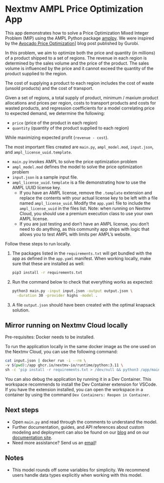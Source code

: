 # Nextmv AMPL Price Optimization App

This app demonstrates how to solve a Price Optimization Mixed Integer Problem
(MIP) using the AMPL Python package [amplpy][amplpy]. We were inspired by the
[Avocado Price Optimization][gurobi-blog]] blog post published by Gurobi.

In this problem, we aim to optimize both the price and quantity (in millions) of
a product shipped to a set of regions. The revenue in each region is determined
by the sales volume and the price of the product. The sales volume is influenced
by the price and it cannot exceed the quantity of the product supplied to the
region.

The cost of supplying a product to each region includes the cost of waste
(unsold products) and the cost of transport.

Given a set of regions, a total supply of product, minimum / maxium product
allocations and prices per region, costs to transport products and costs for
wasted products, and regression coefficients for a model correlating price to
expected demand, we determine the following:

* `price` (price of the product in each region)
* `quantity` (quantity of the product supplied to each region)

While maximizing expected profit (`revenue - cost`).

The most important files created are `main.py`, `ampl_model.mod`, `input.json`,
and `ampl_license_uuid.template`.

* `main.py` invokes AMPL to solve the price optimization problem
* `ampl_model.mod` defines the model to solve the price optimization problem
* `input.json` is a sample input file.
* `ampl_license_uuid.template` is a file demonstrating how to use the AMPL UUID
  license key.
  * If you have an AMPL license, remove the `.template` extension and replace
    the contents with your actual license key to be left with a file named
    `ampl_license_uuid`. Modify the `app.yaml` file to include the
    `ampl_license_uuid` in the files list. Note: when running on Nextmv Cloud,
    you should use a premium execution class to use your own AMPL license.
  * If you are just testing and don’t have an AMPL license, you don’t need to
    do anything, as this community app ships with logic that allows you to test
    AMPL with limits per AMPL’s website.

Follow these steps to run locally.

1. The packages listed in the `requirements.txt` will get bundled with the app
   as defined in the `app.yaml` manifest. When working locally, make sure that
   these are installed as well:

    ```bash
    pip3 install -r requirements.txt
    ```

2. Run the command below to check that everything works as expected:

    ```bash
    python3 main.py -input input.json -output output.json \
      -duration 30 -provider highs -model .
    ```

3. A file `output.json` should have been created with the optimal knapsack
   solution.

## Mirror running on Nextmv Cloud locally

Pre-requisites: Docker needs to be installed.

To run the application locally in the same docker image as the one used on the
Nextmv Cloud, you can use the following command:

```bash
cat input.json | docker run -i --rm \
-v $(pwd):/app ghcr.io/nextmv-io/runtime/python:3.11 \
sh -c 'pip install -r requirements.txt > /dev/null && python3 /app/main.py'
```

You can also debug the application by running it in a Dev Container. This
workspace recommends to install the Dev Container extension for VSCode. If you
have the extension installed, you can open the workspace in a container by using
the command `Dev Containers: Reopen in Container`.

## Next steps

* Open `main.py` and read through the comments to understand the model.
* Further documentation, guides, and API references about custom modeling and
  deployment can also be found on our [blog](https://www.nextmv.io/blog) and on
  our [documentation site](https://docs.nextmv.io).
* Need more assistance? Send us an [email](mailto:support@nextmv.io)!

## Notes

* This model rounds off some variables for simplicity. We recommend users
  handle data types explicitly when working with this model.

[amplpy]: https://amplpy.ampl.com/en/latest/?_gl=1*16ca5pw*_ga*Nzk4OTUwMDgwLjE3MDgzNTIzMzg.*_ga_FY84K2YRRE*MTcwODQ0NTgwMy42LjEuMTcwODQ0NTgzOC4wLjAuMA..
[gurobi-blog]: https://www.google.com/search?q=gurobi+price+optimization+avocado&rlz=1C5CHFA_enUS904US904&oq=gurobi+price+optimization+avocado&gs_lcrp=EgZjaHJvbWUyBggAEEUYOTIGCAEQRRg80gEINDU2MGowajSoAgCwAgE&sourceid=chrome&ie=UTF-8
